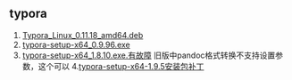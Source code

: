 ## typora
1. [Typora_Linux_0.11.18_amd64.deb](https://github.com/DawnFlowers/software/releases/download/software/Typora_Linux_0.11.18_amd64.deb)
2. [typora-setup-x64_0.9.96.exe](https://github.com/DawnFlowers/software/releases/download/software/typora-setup-x64_0.9.96.exe)
3. [typora-setup-x64_1.8.10.exe.有故障](https://github.com/DawnFlowers/software/releases/download/software/Typora_X64_1.8.10.rar) 旧版中pandoc格式转换不支持设置参数，这个可以
4.[typora-setup-x64-1.9.5安装包](https://github.com/DawnFlowers/software/releases/download/software/typora-setup-x64-1.9.5.exe)[补丁](https://github.com/DawnFlowers/software/releases/download/software/Typroa_Activation_Script.7z)
